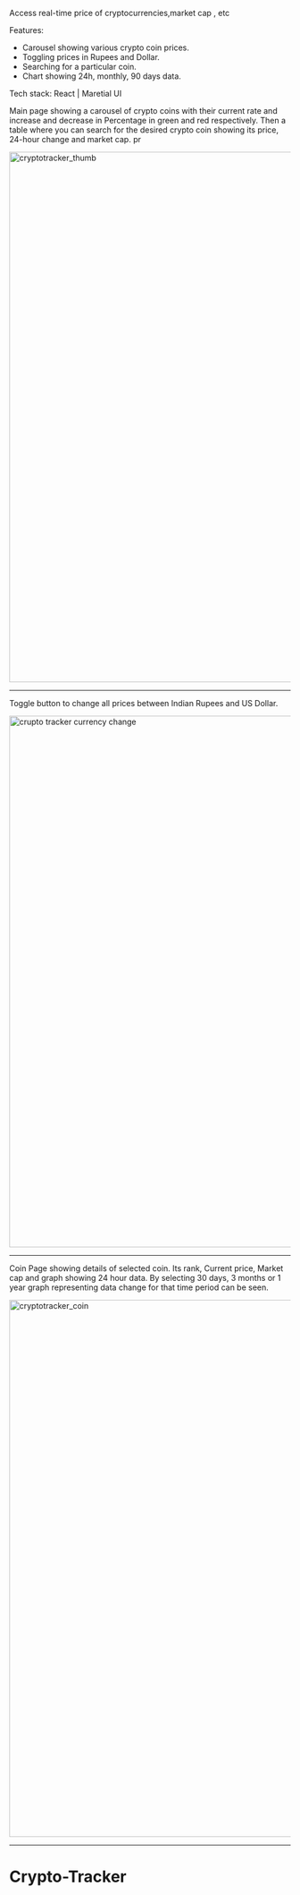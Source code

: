 Access real-time price of cryptocurrencies,market cap , etc


Features:

* Carousel showing various crypto coin prices.
* Toggling prices in Rupees and Dollar.
* Searching for a particular coin.
* Chart showing 24h, monthly, 90 days data.

Tech stack: React | Maretial UI

<div>
  <p> Main page showing a carousel of crypto coins with their current rate and increase and decrease in Percentage in green and red respectively. Then a table where you can search for the desired crypto coin showing its price, 24-hour change and market cap. pr</p>
  <img width="948"  alt="cryptotracker_thumb" src="https://github.com/nidhi2793/Crypto-Tracker/assets/125755965/47c68a04-1678-4b0b-8e7a-a05fea60f82c">
</div>
<hr/>
<div>
  <p>
  Toggle button to change all prices between Indian Rupees and US Dollar.
  </p>
  <img width="950" alt="crupto tracker currency change" src="https://github.com/nidhi2793/Crypto-Tracker/assets/125755965/91fa3596-3669-46a9-aa98-75baa9d97919">
</div>
<hr/>
<div>
  <p>
  Coin Page showing details of selected coin. Its rank, Current price, Market cap and graph showing 24 hour data.
    By selecting 30 days, 3 months or 1 year graph representing data change for that time period can be seen.
  </p>
  <img width="960" alt="cryptotracker_coin" src="https://github.com/nidhi2793/Crypto-Tracker/assets/125755965/bc2083c0-97b4-452e-9abf-a83aaa8449b9">
</div>
<hr/>






























# Crypto-Tracker
